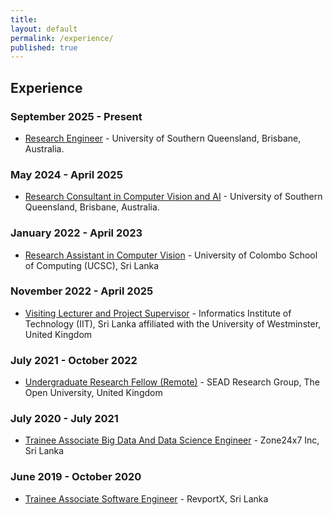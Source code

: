 ```yaml
---
title:
layout: default
permalink: /experience/
published: true
---
```


## Experience
### September 2025 - Present
- [Research Engineer]()  - University of Southern Queensland, Brisbane, Australia.

### May 2024 - April 2025
- [Research Consultant in Computer Vision and AI]()  - University of Southern Queensland, Brisbane, Australia. 

### January 2022 - April 2023
- [Research Assistant in Computer Vision]() - University of Colombo School of Computing (UCSC), Sri Lanka

### November 2022 - April 2025
- [Visiting Lecturer and Project Supervisor]() - Informatics Institute of Technology (IIT), Sri Lanka affiliated with the University of Westminster, United Kingdom
 
### July 2021 - October 2022
- [Undergraduate Research Fellow (Remote)]() - SEAD Research Group, The Open University, United Kingdom


### July 2020 - July 2021
- [Trainee Associate Big Data And Data Science Engineer]() - Zone24x7 Inc, Sri Lanka

### June 2019 - October 2020
- [Trainee Associate Software Engineer]() - RevportX, Sri Lanka
